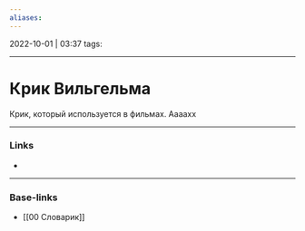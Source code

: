 ```yaml
---
aliases:
---
```

2022-10-01 | 03:37
tags: 
___

# Крик Вильгельма

Крик, который используется в фильмах. Аааахх


___
### Links
- 

___
### Base-links
- [[00 Словарик]]

